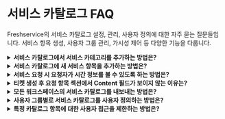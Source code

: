 # 서비스 카탈로그 FAQ

Freshservice의 서비스 카탈로그 설정, 관리, 사용자 정의에 대한 자주 묻는 질문들입니다. 서비스 항목 생성, 사용자 그룹 관리, 가시성 제어 등 다양한 기능을 다룹니다.

<details>
<summary><strong>서비스 카탈로그에서 서비스 카테고리를 추가하는 방법은?</strong></summary>

**질문:** 서비스 카탈로그에서 서비스 카테고리를 추가하는 방법은?

**답변:** 서비스 카테고리는 관련 서비스 항목들을 체계적으로 분류하고 구성하는 데 사용됩니다. 사용자가 필요한 서비스를 쉽게 찾을 수 있도록 구조화된 서비스 카탈로그를 제공합니다.

## 서비스 카테고리 추가 절차

### 1. 관리자 접근
```
경로: Admin → Service Management → Service Request Management → Service Catalog

다중 워크스페이스인 경우:
Admin → {워크스페이스명} → Service Management → Service Request Management → Service Catalog
```

### 2. 새 카테고리 생성
```
단계:
1. "Add New" 드롭다운 클릭
2. "Service Category" 선택
3. 카테고리명과 설명 입력
4. "Create" 클릭하여 생성 완료
```

## 카테고리 구성 모범 사례

### 추천 카테고리 구조
```
✅ IT Support
  - Hardware & Equipment
  - Software & Applications
  - Network & Connectivity

✅ HR Services
  - Employee Services
  - Benefits & Payroll
  - Training & Development

✅ Facilities
  - Office Services
  - Meeting & Events
  - Security & Access

✅ Business Applications
  - ERP Systems
  - CRM Tools
  - Financial Systems
```

### 피해야 할 카테고리명
```
❌ Miscellaneous Items
❌ Other Requests
❌ General Support
```

## 카테고리 관리 팁

### 계층 구조 설계
- **최대 3-4레벨 깊이** 권장
- **카테고리당 5-10개 항목** 적정
- **논리적 그룹핑** 중심으로 구성

### 네이밍 규칙
- **사용자 친화적** 명칭 사용
- **일관된 형식** 유지
- **검색 가능한 키워드** 포함

### 정기적 검토
- **월별 사용 현황** 분석
- **불필요한 카테고리** 정리
- **사용자 피드백** 반영

## 워크스페이스별 관리

### 다중 워크스페이스 환경
- **각 워크스페이스마다** 독립적인 서비스 항목 목록 관리
- **워크스페이스 생성 순서**에 따라 포털 표시 순서 결정
- **워크스페이스 레벨**에서 카테고리 및 항목 순서 설정 가능

효과적인 서비스 카테고리 구성을 통해 사용자 경험을 향상시키고 IT 서비스 관리의 효율성을 높일 수 있습니다.

</details>

<details>
<summary><strong>서비스 카탈로그에 새 서비스 항목을 추가하는 방법은?</strong></summary>

**질문:** 서비스 카탈로그에 새 서비스 항목을 추가하는 방법은?

**답변:** 서비스 항목은 사용자가 요청할 수 있는 개별 서비스나 리소스를 의미합니다. 체계적인 설정을 통해 효율적인 서비스 요청 프로세스를 구축할 수 있습니다.

## 서비스 항목 추가 단계

### 1. 기본 설정 단계
```
접근 경로:
Admin → Service Management → Service Request Management → Service Catalog

실행:
1. "Add New" 드롭다운에서 "Service Item" 선택
2. 기본 정보 섹션 작성
```

### 2. 일반 정보 설정
```
필수 정보:
✅ Item Name: 명확하고 이해하기 쉬운 이름
✅ Service Category: 적절한 카테고리 선택
✅ Short Description: 간단한 서비스 설명
✅ Detailed Description: 상세한 서비스 정보

선택 정보:
- Cost (USD): 서비스 비용
- Estimated Delivery (시간): 예상 배송 시간
- Requested for: 요청 대상 설정
- Visible in portal: 포털 표시 여부
```

### 3. 커스텀 필드 구성
```
사용 가능한 필드 유형:
- Text: 단순 텍스트 입력
- Paragraph Text: 긴 텍스트 입력
- Checkbox: 체크박스 선택
- Dropdown: 드롭다운 선택
- Date: 날짜 선택
- Number: 숫자 입력
- Lookup Fields: 계층적 관계 설정
- Content Fields: 리치 텍스트 섹션
```

### 4. 커스텀 필드 설정 방법
```
단계:
1. Custom Fields 섹션에서 필요한 필드 유형 선택
2. "Drag and drop fields here" 영역으로 드래그
3. 필드 속성 정의:
   - Field Label: 필드명
   - Placeholder Text: 안내 텍스트
   - Required: 필수 입력 여부
   - Default Value: 기본값 설정
4. 접근 권한 및 동작 설정:
   - Display to Requester: 요청자 표시 여부
   - Requester can edit: 요청자 편집 가능 여부
```

## 고급 기능 설정

### 추가 항목 (Additional Items)
```
기능:
- 메인 서비스와 함께 요청할 수 있는 관련 서비스 검색 및 포함
- 보조 항목 선택으로 서비스 요청 효율성 향상
- 여러 요청 생성 필요성 제거

설정 옵션:
✅ 필수 추가 항목 지정
✅ 항목 삭제 기능
✅ 개별 하위 티켓 생성 옵션
✅ 단일 서비스 요청으로 통합 처리 옵션
```

### 서비스 항목 설정
```
이행 옵션:
- Asset Type: 자산 유형 선택
- Product: 제품 선택 (하드웨어/소프트웨어 요청 시)

가시성 옵션:
- 특정 요청자 그룹으로 제한
- Agent Groups/Requester Groups 기반 접근 제어

커스터마이징:
- 서비스 요청 제목 형식 정의
- 자동 할당 규칙 연결
```

## 저장 및 게시

### 저장 옵션
```
Save & Publish: 즉시 활성화하여 사용자에게 제공
Save as Draft: 나중에 검토하고 수정하기 위해 임시 저장
```

### 품질 검증 체크리스트
```
게시 전 확인사항:
✅ 서비스명이 명확하고 이해하기 쉬운가?
✅ 필수 필드가 적절히 설정되었는가?
✅ 가시성 설정이 올바른가?
✅ 예상 처리 시간이 합리적인가?
✅ 승인 프로세스가 필요한가?
✅ 연관 서비스가 적절히 연결되었는가?
```

## 모범 사례

### 서비스 설계 원칙
```
사용자 중심:
- 기술 용어보다 사용자 친화적 명칭 사용
- 최소한의 필드로 필요한 정보만 수집
- 명확한 라벨과 도움말 텍스트 제공

효율성 향상:
- 일반적인 선택사항에 기본값 제공
- 논리적 정보 입력 흐름 고려
- 자동화 가능 부분 식별 및 연결
```

체계적인 서비스 항목 설정을 통해 사용자 만족도를 높이고 IT 서비스 제공의 효율성을 극대화할 수 있습니다.

</details>

<details>
<summary><strong>서비스 요청 시 요청자가 시간 정보를 볼 수 있도록 하는 방법은?</strong></summary>

**질문:** 서비스 요청 시 요청자가 시간 정보를 볼 수 있도록 하는 방법은?

**답변:** 서비스 요청 양식에서 시간 정보가 표시되지 않는 문제는 주로 카탈로그 항목 필드의 "Request time information" 옵션 설정과 관련이 있습니다.

## 문제 상황 및 원인

### 일반적인 문제
```
증상: 요청자가 서비스 요청 시 시간 관련 필드를 볼 수 없음
원인: "Request time information" 옵션이 활성화되지 않음
제약: 기존 카탈로그 항목 필드에서는 이 설정을 수정할 수 없음
```

### 해결 방법 개요
```
해결책: 새로운 Date 필드 생성 필요
접근법: "Request time information" 옵션이 활성화된 새 필드 추가
```

## 단계별 해결 방법

### 1. 워크스페이스 관리자 접근
```
다중 워크스페이스 환경:
경로: Admin → {워크스페이스명} → Service Catalog

단일 워크스페이스 환경:
경로: Admin → Service Catalog
```

### 2. 카탈로그 항목 선택
```
단계:
1. 문제가 발생한 서비스 항목 선택
2. 편집 모드로 전환
3. Custom Fields 섹션으로 이동
```

### 3. 새 날짜 필드 생성
```
필드 생성:
1. Date 필드 유형 선택
2. 필드를 양식으로 드래그 앤 드롭
3. 필드 속성 설정
```

### 4. 시간 정보 옵션 활성화
```
중요 설정:
✅ Field Type: Date
✅ "Request time information" 체크박스 선택
✅ Display to Requester: 활성화
✅ Required: 필요에 따라 설정

추가 설정:
- Field Label: 명확한 레이블 설정
- Help Text: 사용자 안내 텍스트
- Default Value: 기본값 (필요시)
```

## 필드 설정 세부사항

### 시간 정보 필드 유형
```
Time Only: 시간만 입력 (HH:MM)
Date Only: 날짜만 입력 (YYYY-MM-DD)
Date and Time: 날짜와 시간 모두 입력
```

### 사용자 경험 최적화
```
레이블 예시:
✅ "서비스 제공 희망 시간"
✅ "설치 예약 일시"
✅ "점검 희망 날짜"

도움말 텍스트 예시:
- "업무 시간 내 서비스 제공을 위해 선택해 주세요"
- "평일 09:00-18:00 시간대를 권장합니다"
- "긴급 상황시 즉시 연락 가능한 시간을 입력하세요"
```

## 검증 및 테스트

### 설정 확인 방법
```
테스트 절차:
1. 서비스 항목 저장 및 게시
2. 요청자 계정으로 포털 접속
3. 해당 서비스 요청 페이지 확인
4. 시간 정보 필드 표시 여부 검증
```

### 문제 해결 체크리스트
```
확인 항목:
✅ "Request time information" 옵션이 체크되어 있는가?
✅ "Display to Requester"가 활성화되어 있는가?
✅ 필드가 올바른 위치에 배치되어 있는가?
✅ 필드 권한 설정이 적절한가?
✅ 캐시가 지워졌는가?
```

## 고급 활용 방안

### 시간 기반 자동화
```
워크플로우 연계:
- 요청 시간에 따른 자동 할당
- 업무 시간 외 요청의 다음 날 처리
- 긴급 요청의 즉시 알림 설정
```

### SLA 연동
```
시간 기반 SLA:
- 요청 시간에 따른 처리 목표 시간 조정
- 업무 시간 계산 적용
- 휴일/주말 제외 처리
```

### 보고 및 분석
```
시간 데이터 활용:
- 서비스 요청 패턴 분석
- 피크 시간대 식별
- 리소스 배치 최적화
```

이러한 설정을 통해 사용자는 서비스 요청 시 원하는 시간 정보를 명확히 전달할 수 있으며, IT 팀은 더욱 효율적인 서비스 제공이 가능해집니다.

</details>

<details>
<summary><strong>티켓 생성 후 요청 항목 섹션에서 Content 필드가 보이지 않는 이유는?</strong></summary>

**질문:** 티켓 생성 후 요청 항목 섹션에서 Content 필드가 보이지 않는 이유는?

**답변:** Content 필드는 기본적으로 요청 제출 시에만 표시되며, 티켓의 요청 항목(Requested Item) 섹션에는 표시되지 않도록 설계되어 있습니다.

## Content 필드 표시 동작

### 기본 동작 방식
```
요청 제출 시: ✅ Content 필드 표시됨
티켓 생성 후: ❌ Requested Item 섹션에서 숨김
```

### 설계 의도
```
목적:
- 요청 시점의 정보 수집에 집중
- 티켓 관리 화면의 간소화
- 중요 정보와 상세 정보의 분리
```

## Content 필드의 역할

### 요청 단계에서의 기능
```
사용 용도:
- 상세한 요청 사항 설명
- 특별 지시사항 입력
- 추가 컨텍스트 제공
- 첨부 파일 설명
```

### 정보 보존 방식
```
데이터 저장:
- 입력된 내용은 티켓 내부에 저장됨
- 티켓 설명이나 초기 메모로 통합
- 에이전트는 티켓 상세에서 확인 가능
```

## 대안 솔루션

### 1. 커스텀 필드 활용
```
해결 방법:
1. Admin → Service Catalog → 해당 서비스 항목 편집
2. Custom Fields에서 "Paragraph Text" 필드 추가
3. 필드 속성 설정:
   - Display to Requester: 활성화
   - Show in Requested Item: 활성화 (가능한 경우)
```

### 2. 필드 가시성 설정
```
설정 옵션:
✅ "Display to Requester": 요청자 화면 표시
✅ "Display to Agent": 에이전트 화면 표시
✅ "Show in Summary": 요약 섹션 표시
✅ "Required Field": 필수 입력 설정
```

### 3. 티켓 템플릿 활용
```
템플릿 구성:
- 중요 정보를 티켓 설명으로 자동 이동
- 표준화된 정보 구조 적용
- 에이전트 작업 효율성 향상
```

## 정보 접근 방법

### 에이전트 관점
```
Content 정보 확인 위치:
1. 티켓 Description 섹션
2. Initial Notes 영역
3. Request Details 탭
4. Activity Timeline의 초기 항목
```

### 요청자 관점
```
제출 후 확인 방법:
1. 티켓 상세 페이지 접속
2. Request Summary 섹션
3. 이메일 확인서의 내용 요약
```

## 모범 사례

### 필드 설계 전략
```
권장 방법:
1. 핵심 정보는 별도 필수 필드로 분리
2. Content는 보조 설명용으로 활용
3. 구조화된 정보 수집을 위한 드롭다운 활용
4. 에이전트 작업에 필수적인 정보는 항상 표시되도록 설정
```

### 사용자 경험 향상
```
개선 방안:
- 요청 양식에 명확한 안내 제공
- 필수 정보와 선택 정보의 구분
- 미리보기 기능으로 제출 전 확인 가능
- 도움말 텍스트로 각 필드의 용도 설명
```

### 내부 프로세스 최적화
```
에이전트 교육:
- Content 정보 위치 안내
- 중요 정보 추출 방법 교육
- 티켓 분류 시 참고 사항 활용
- 고객 소통 시 초기 요청 내용 참조
```

## 시스템 제한사항

### 현재 제약
```
기본 동작:
- Content 필드의 Requested Item 섹션 표시 불가
- 필드별 표시 위치 커스터마이징 제한
- 레거시 필드의 동작 방식 변경 불가
```

### 대안 접근법
```
우회 방법:
1. 새로운 커스텀 필드 생성
2. 워크플로우를 통한 정보 재배치
3. API를 활용한 정보 표시 커스터마이징
4. 티켓 템플릿 최적화
```

이러한 제약 사항을 이해하고 적절한 대안을 활용하면, 사용자와 에이전트 모두에게 최적화된 서비스 요청 경험을 제공할 수 있습니다.

</details>

<details>
<summary><strong>모든 워크스페이스의 서비스 카탈로그를 내보내는 방법은?</strong></summary>

**질문:** 모든 워크스페이스의 서비스 카탈로그를 내보내는 방법은?

**답변:** Freshservice에서는 서비스 카탈로그 항목을 직접 내보내는 기본 기능이 제공되지 않습니다. 하지만 API를 활용한 대안 방법으로 모든 워크스페이스의 서비스 카탈로그 정보를 추출할 수 있습니다.

## 내보내기 제한사항

### 현재 시스템 제약
```
제공되지 않는 기능:
❌ Service Catalog에서 직접 Export 옵션 없음
❌ UI 기반 일괄 다운로드 불가
❌ CSV/Excel 형식 자동 생성 기능 없음
❌ 워크스페이스 간 일괄 export 기능 없음
```

### 사용 가능한 대안
```
권장 해결책:
✅ Freshservice API 활용
✅ 프로그래밍 기반 데이터 추출
✅ 사용자 정의 export 스크립트 개발
```

## API 기반 해결 방법

### 1. Service Catalog API 활용
```
API 엔드포인트:
GET /api/v2/service_catalog

기본 정보:
- 모든 서비스 카탈로그 항목 조회
- JSON 형식으로 데이터 반환
- 페이지네이션 지원
```

### 2. API 호출 예시
```bash
# 기본 API 호출
curl -u 'API_KEY:X' \
  -H 'Content-Type: application/json' \
  'https://domain.freshservice.com/api/v2/service_catalog'

# 특정 워크스페이스 API 호출
curl -u 'API_KEY:X' \
  -H 'Content-Type: application/json' \
  'https://domain.freshservice.com/api/v2/service_catalog?workspace_id=123'
```

### 3. API 응답 데이터 구조
```json
{
  "service_items": [
    {
      "id": 1,
      "name": "Laptop Request",
      "description": "Request for new laptop",
      "category_id": 1,
      "cost": 1000.00,
      "delivery_time": 48,
      "created_at": "2023-01-01T00:00:00Z",
      "updated_at": "2023-01-01T00:00:00Z",
      "workspace_id": 1
    }
  ]
}
```

## 실용적인 Export 솔루션

### 1. Python 스크립트 예시
```python
import requests
import csv
import json

def export_service_catalog(domain, api_key):
    url = f"https://{domain}.freshservice.com/api/v2/service_catalog"
    headers = {'Content-Type': 'application/json'}
    
    response = requests.get(url, auth=(api_key, 'X'), headers=headers)
    data = response.json()
    
    # CSV 파일로 저장
    with open('service_catalog.csv', 'w', newline='') as file:
        writer = csv.writer(file)
        writer.writerow(['ID', 'Name', 'Description', 'Category', 'Cost', 'Delivery Time'])
        
        for item in data['service_items']:
            writer.writerow([
                item['id'],
                item['name'],
                item['description'],
                item.get('category_id', ''),
                item.get('cost', ''),
                item.get('delivery_time', '')
            ])

# 사용법
export_service_catalog('your-domain', 'your-api-key')
```

### 2. 다중 워크스페이스 처리
```python
def export_all_workspaces(domain, api_key, workspace_ids):
    all_items = []
    
    for workspace_id in workspace_ids:
        url = f"https://{domain}.freshservice.com/api/v2/service_catalog"
        params = {'workspace_id': workspace_id}
        
        response = requests.get(url, auth=(api_key, 'X'), params=params)
        data = response.json()
        
        for item in data['service_items']:
            item['workspace_id'] = workspace_id
            all_items.append(item)
    
    return all_items
```

## API 설정 및 준비

### 1. API 키 생성
```
단계:
1. Freshservice Admin → API 설정
2. 새 API 키 생성
3. 적절한 권한 부여 (Service Catalog 읽기)
4. 키 보안 관리
```

### 2. 워크스페이스 ID 확인
```
방법:
1. Admin → Workspaces에서 각 워크스페이스 확인
2. URL에서 workspace_id 추출
3. API 호출로 워크스페이스 목록 조회
```

### 3. 권한 요구사항
```
필요 권한:
✅ Service Catalog 읽기 권한
✅ Workspace 접근 권한
✅ API 사용 권한
```

## 데이터 처리 및 분석

### 1. 추출 가능한 정보
```
서비스 항목 기본 정보:
- 서비스 ID 및 이름
- 설명 및 카테고리
- 비용 및 배송 시간
- 생성/수정 날짜
- 워크스페이스 연결 정보

상세 설정:
- 커스텀 필드 구성
- 가시성 설정
- 승인 워크플로우
- 관련 서비스 연결
```

### 2. 데이터 변환 옵션
```
출력 형식:
- CSV: 스프레드시트 분석용
- JSON: 시스템 통합용
- Excel: 고급 분석 및 보고서용
- XML: 다른 시스템 이관용
```

## 모범 사례

### 정기적 백업 전략
```
권장 방법:
1. 월별 정기 export 실행
2. 변경 이력 추적 및 비교
3. 서비스 항목 사용률 분석
4. 불필요한 서비스 정리
```

### 데이터 품질 관리
```
검증 항목:
- 누락된 필수 정보 확인
- 중복 서비스 항목 식별
- 비활성 서비스 정리
- 카테고리 구조 최적화
```

### 보안 고려사항
```
보안 조치:
- API 키 안전한 저장
- 접근 로그 모니터링
- 데이터 암호화 전송
- 정기적 키 갱신
```

API를 활용한 이러한 방법을 통해 모든 워크스페이스의 서비스 카탈로그를 효과적으로 관리하고 분석할 수 있습니다.

</details>

<details>
<summary><strong>사용자 그룹별로 서비스 카탈로그를 사용자 정의하는 방법은?</strong></summary>

**질문:** 사용자 그룹별로 서비스 카탈로그를 사용자 정의하는 방법은?

**답변:** 부서나 직무에 따라 서비스 카탈로그를 맞춤화하면 사용자 경험이 크게 향상됩니다. 예를 들어, 디자이너에게는 Photoshop이 표시되지만 운영팀에는 표시되지 않도록 설정할 수 있습니다.

## 사용자 정의 프로세스 개요

### 3단계 설정 프로세스
```
1단계: 사용자(요청자)의 부서 및 직책 지정
2단계: 부서/직책을 포함하는 사용자 그룹 생성
3단계: 특정 서비스를 특정 사용자 그룹에 제공 설정
```

## 1단계: 사용자 정보 설정

### 사용자 부서 및 직책 지정
```
접근 경로:
Admin → User Management → Requesters

다중 워크스페이스:
Admin → {워크스페이스명} → User Management → Requesters
```

### 사용자 정보 편집
```
단계:
1. 해당 요청자 위에 마우스 호버
2. "Edit" 버튼 클릭
3. Department/Job Title 추가
4. "Update" 버튼으로 저장
```

### 부서 관리
```
부서 추가 경로:
Admin → User Management → Departments

기능:
- 새 부서 생성
- 기존 부서 수정
- 부서 계층 구조 설정
- 부서별 권한 관리
```

## 2단계: 사용자 그룹 생성

### 요청자 그룹 설정
```
접근 경로:
Admin → User Management → Requester Groups

기능:
- 기존 그룹 확인 및 편집
- 새 요청자 그룹 생성
```

### 새 그룹 생성 과정
```
단계:
1. "Create New" → "Requester Group" 선택
2. 그룹명 및 설명 입력
3. 멤버 추가 방법 선택:
   - Manual Addition: 수동으로 멤버 추가
   - Rule-based: 규칙 기반 자동 추가
4. 멤버 선택 완료 후 "Save"
```

### 규칙 기반 그룹 멤버십
```
조건 설정 예시:
- Department = "IT"
- Job Title = "Developer"
- Location = "Seoul"
- Language = "Korean"
- Time Zone = "Asia/Seoul"
- Reporting Manager = "특정 관리자"
```

## 3단계: 서비스 가시성 설정

### 서비스 항목 접근
```
경로:
Admin → Service Management → Service Catalog

단계:
1. 편집할 서비스 선택
2. "Service Item settings" 섹션으로 이동
```

### 가시성 옵션 설정
```
Agent Visibility:
- All Agents: 모든 에이전트
- Agent Groups: 특정 에이전트 그룹

Requester Visibility:
- All Requesters: 모든 요청자
- Requester Groups: 특정 요청자 그룹
```

### 그룹별 서비스 할당
```
설정 방법:
1. "Agent Visibility" 드롭다운에서 "Agent Groups" 선택
2. 서비스를 제공할 그룹 지정
3. "Save"로 설정 저장
```

## 실용적인 사용 사례

### 부서별 서비스 분리
```
IT 부서:
- 서버 액세스 권한
- 개발 도구 라이선스
- 네트워크 장비 요청

HR 부서:
- 직원 온보딩 서비스
- 교육 프로그램 등록
- 휴가 승인 프로세스

디자인 팀:
- 그래픽 소프트웨어 라이선스
- 고성능 워크스테이션
- 디자인 리소스 접근
```

### 지역별 맞춤화
```
서울 오피스:
- 한국어 지원 서비스
- 로컬 장비 대여
- 현지 규정 준수 서비스

해외 지사:
- 다국어 지원 서비스
- 국제 배송 옵션
- 현지 법규 대응 서비스
```

### 직급별 권한 분리
```
관리자급:
- 고가 장비 승인 권한
- 팀 리소스 요청
- 예산 관련 서비스

일반 직원:
- 표준 장비 요청
- 기본 소프트웨어 라이선스
- 일반 지원 서비스
```

## 고급 사용자 정의 기능

### 복합 조건 설정
```
예시: 아랍어 키보드 서비스
조건:
- Language = "Arabic"
- Location = "Dubai"
→ 아랍어 사용자이면서 두바이 근무자만 접근 가능
```

### 동적 그룹 관리
```
자동 업데이트:
- 신규 직원 자동 그룹 할당
- 부서 이동 시 자동 권한 변경
- 퇴사 시 자동 권한 제거
```

### 시간 기반 제한
```
설정 가능 조건:
- 업무 시간 내 서비스만 제공
- 특정 요일에만 요청 가능
- 계절별 서비스 제공
```

## 모니터링 및 최적화

### 사용 패턴 분석
```
추적 지표:
- 그룹별 서비스 사용률
- 가장 인기 있는 서비스
- 사용하지 않는 서비스 식별
- 요청 승인률 분석
```

### 지속적 개선
```
정기 검토 사항:
1. 그룹 구성의 적절성
2. 서비스 분류의 정확성
3. 사용자 피드백 반영
4. 새로운 요구사항 식별
```

### 성능 모니터링
```
확인 항목:
- 서비스 카탈로그 로딩 속도
- 검색 성능
- 사용자 만족도
- 지원팀 효율성
```

이러한 체계적인 사용자 정의를 통해 각 사용자 그룹에 최적화된 서비스 카탈로그를 제공할 수 있으며, 이는 사용자 만족도 향상과 IT 운영 효율성 증대로 이어집니다.

</details>

<details>
<summary><strong>특정 카탈로그 항목에 대한 사용자 접근을 제한하는 방법은?</strong></summary>

**질문:** 특정 카탈로그 항목에 대한 사용자 접근을 제한하는 방법은?

**답변:** Freshservice에서는 세밀한 가시성 제어를 통해 특정 사용자나 그룹만 특정 서비스에 접근할 수 있도록 제한할 수 있습니다. 이는 보안, 비용 관리, 그리고 업무 효율성을 높이는 데 중요한 기능입니다.

## 접근 제한 설정 방법

### 기본 접근 경로
```
관리자 경로:
Admin → Global Settings Admin (다중 워크스페이스의 경우)
또는
Admin → Service Management → Service Catalog

워크스페이스별:
Admin → {워크스페이스명} → Service Catalog
```

### 서비스 항목 가시성 설정
```
단계:
1. 제한하려는 특정 서비스 항목 선택
2. "Service Item Settings" 섹션으로 이동
3. "Choose who can view this service item" 옵션 확인
4. 에이전트 및 요청자 그룹별 접근 권한 설정
```

## 가시성 제어 옵션

### 에이전트(Agents) 접근 제어
```
설정 옵션:
✅ All Agents: 모든 에이전트 접근 가능
✅ Specific Agent Groups: 지정된 에이전트 그룹만 접근
✅ No Agents: 에이전트 접근 차단

실용 예시:
- 고급 네트워크 장비: 네트워크 팀만 접근
- 보안 도구: 보안팀만 접근
- 관리자 도구: 시니어 에이전트만 접근
```

### 요청자(Requesters) 접근 제어
```
설정 옵션:
✅ All Requesters: 모든 요청자 접근 가능
✅ Specific Requester Groups: 지정된 요청자 그룹만 접근
✅ No Requesters: 요청자 접근 차단

실용 예시:
- 개발 도구: 개발팀만 접근
- 디자인 소프트웨어: 디자인팀만 접근
- 관리자 서비스: 관리자급만 접근
```

## 세부 설정 방법

### 1. 요청자 그룹 기반 제한
```
그룹 생성 기준:
- 부서별 (IT, HR, Finance, Marketing)
- 직급별 (Manager, Senior, Junior)
- 위치별 (Seoul, Busan, Overseas)
- 프로젝트별 (Project A, Project B)
```

### 2. 복합 조건 설정
```python
# 예시: 고가 장비 요청 제한
조건 설정:
- Requester Group: "Senior Staff" 
- Department: "IT" 또는 "Engineering"
- Job Title: "Manager" 이상
→ 시니어급 IT/엔지니어링 직원만 접근 가능
```

### 3. 시간 기반 제한 (고급)
```
조건부 가시성:
- 업무 시간 내에만 표시
- 특정 요일에만 제공
- 프로젝트 기간 중에만 활성화
- 예산 승인 후에만 표시
```

## 실제 사용 사례

### 보안 관련 제한
```
높은 보안 등급 서비스:
- VPN 접근 권한: 보안팀 + 승인된 원격 근무자
- 서버 루트 액세스: 시스템 관리자만
- 민감 데이터 접근: 데이터 보호 담당자만

설정 방법:
1. "Security Clearance" 요청자 그룹 생성
2. 해당 그룹에 인증된 사용자만 포함
3. 보안 서비스를 이 그룹에만 제한
```

### 비용 관리 제한
```
고가 서비스 제한:
- 고성능 워크스테이션: 부서장 승인 필요 그룹
- 소프트웨어 라이선스: 예산 승인된 그룹
- 외부 교육: 매니저급 이상

예산 그룹 설정:
1. "Budget Approved" 그룹 생성
2. 예산 승인받은 직원만 포함
3. 고가 서비스를 이 그룹에만 제한
```

### 지역별 제한
```
지역 특화 서비스:
- 현지 장비 대여: 해당 지역 직원만
- 지역별 규정 서비스: 해당 국가 직원만
- 언어 특화 지원: 해당 언어 사용자만

지역 그룹 예시:
- "Seoul Office": 서울 근무자
- "US Branch": 미국 지사 직원
- "Remote Workers": 원격 근무자
```

## 고급 제한 전략

### 계층적 접근 제어
```
접근 레벨 설계:
Level 1 (Basic): 모든 직원 접근 가능
Level 2 (Standard): 정규직만 접근
Level 3 (Advanced): 시니어급 이상
Level 4 (Executive): 임원진만 접근

구현:
1. 각 레벨별 요청자 그룹 생성
2. 서비스별 적절한 레벨 할당
3. 정기적 권한 검토 실시
```

### 동적 권한 관리
```
자동 권한 부여/해제:
- 신입사원: 3개월 후 고급 서비스 접근
- 부서 이동: 자동 권한 재할당
- 프로젝트 종료: 관련 서비스 접근 제거
- 휴직/퇴사: 즉시 모든 접근 차단
```

### 임시 접근 권한
```
한시적 접근 설정:
- 프로젝트 기간 중에만 특정 도구 접근
- 출장 기간 중 특별 서비스 제공
- 긴급 상황 시 임시 권한 부여
- 교육 기간 중 실습 환경 접근
```

## 모니터링 및 감사

### 접근 로그 추적
```
모니터링 항목:
- 서비스별 접근 시도 현황
- 거부된 접근 요청 분석
- 사용 패턴 변화 추적
- 비정상적 접근 탐지
```

### 정기적 권한 검토
```
검토 주기 및 항목:
월별: 신규 서비스 권한 설정
분기별: 그룹 멤버십 적정성 검토
반기별: 전체 권한 구조 재검토
연간: 보안 정책 준수 감사
```

### 규정 준수 관리
```
컴플라이언스 요구사항:
- SOX 규정: 재무 관련 서비스 접근 통제
- GDPR: 개인정보 처리 서비스 제한
- ISO 27001: 정보보안 관련 서비스 제어
- 내부 보안 정책: 회사별 맞춤 제한
```

## 사용자 경험 최적화

### 명확한 안내 제공
```
사용자 알림:
- 접근 불가 서비스에 대한 명확한 설명
- 접근 권한 신청 절차 안내
- 승인 담당자 연락처 제공
- 대안 서비스 추천
```

### 셀프서비스 권한 요청
```
자동화된 권한 요청:
1. 접근 불가 서비스 클릭 시 권한 요청 양식 표시
2. 요청 사유 및 기간 입력
3. 자동으로 승인자에게 전달
4. 승인 시 자동 권한 부여
```

이러한 체계적인 접근 제한 설정을 통해 보안을 강화하고, 비용을 효율적으로 관리하며, 사용자에게는 필요한 서비스만 제공하는 최적화된 서비스 카탈로그를 운영할 수 있습니다.

</details>

